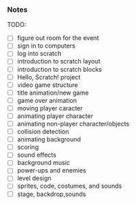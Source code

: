 ### Notes

TODO:
- [ ] figure out room for the event
- [ ] sign in to computers
- [ ] log into scratch
- [ ] introduction to scratch layout
- [ ] introduction to scratch blocks
- [ ] Hello, Scratch! project
- [ ] video game structure
- [ ] title animation/new game
- [ ] game over animation
- [ ] moving player caracter
- [ ] animating player character
- [ ] animating non-player character/objects
- [ ] collision detection
- [ ] animating background
- [ ] scoring
- [ ] sound effects
- [ ] background music
- [ ] power-ups and enemies
- [ ] level design
- [ ] sprites, code, costumes, and sounds
- [ ] stage, backdrop,sounds

